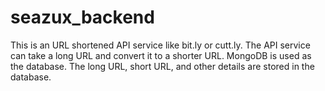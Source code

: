 # seazux_backend
This is an URL shortened API service like bit.ly or cutt.ly. The API service can take a long URL and convert it to a shorter URL. MongoDB is used as the database. The long URL, short URL, and other details are stored in the database.
